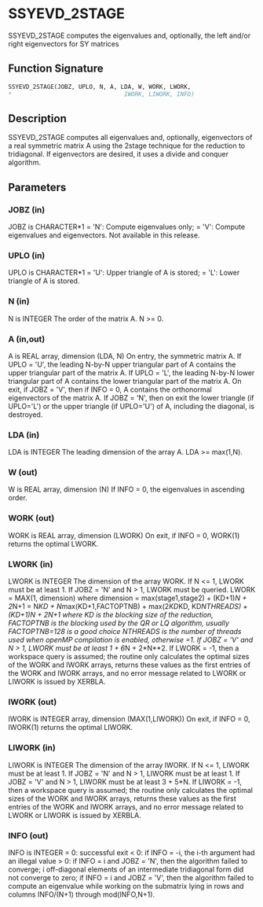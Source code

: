 # SSYEVD_2STAGE

SSYEVD_2STAGE computes the eigenvalues and, optionally, the left and/or right eigenvectors for SY matrices

## Function Signature

```fortran
SSYEVD_2STAGE(JOBZ, UPLO, N, A, LDA, W, WORK, LWORK,
*                                IWORK, LIWORK, INFO)
```

## Description


 SSYEVD_2STAGE computes all eigenvalues and, optionally, eigenvectors of a
 real symmetric matrix A using the 2stage technique for
 the reduction to tridiagonal. If eigenvectors are desired, it uses a
 divide and conquer algorithm.


## Parameters

### JOBZ (in)

JOBZ is CHARACTER*1 = 'N': Compute eigenvalues only; = 'V': Compute eigenvalues and eigenvectors. Not available in this release.

### UPLO (in)

UPLO is CHARACTER*1 = 'U': Upper triangle of A is stored; = 'L': Lower triangle of A is stored.

### N (in)

N is INTEGER The order of the matrix A. N >= 0.

### A (in,out)

A is REAL array, dimension (LDA, N) On entry, the symmetric matrix A. If UPLO = 'U', the leading N-by-N upper triangular part of A contains the upper triangular part of the matrix A. If UPLO = 'L', the leading N-by-N lower triangular part of A contains the lower triangular part of the matrix A. On exit, if JOBZ = 'V', then if INFO = 0, A contains the orthonormal eigenvectors of the matrix A. If JOBZ = 'N', then on exit the lower triangle (if UPLO='L') or the upper triangle (if UPLO='U') of A, including the diagonal, is destroyed.

### LDA (in)

LDA is INTEGER The leading dimension of the array A. LDA >= max(1,N).

### W (out)

W is REAL array, dimension (N) If INFO = 0, the eigenvalues in ascending order.

### WORK (out)

WORK is REAL array, dimension (LWORK) On exit, if INFO = 0, WORK(1) returns the optimal LWORK.

### LWORK (in)

LWORK is INTEGER The dimension of the array WORK. If N <= 1, LWORK must be at least 1. If JOBZ = 'N' and N > 1, LWORK must be queried. LWORK = MAX(1, dimension) where dimension = max(stage1,stage2) + (KD+1)*N + 2*N+1 = N*KD + N*max(KD+1,FACTOPTNB) + max(2*KD*KD, KD*NTHREADS) + (KD+1)*N + 2*N+1 where KD is the blocking size of the reduction, FACTOPTNB is the blocking used by the QR or LQ algorithm, usually FACTOPTNB=128 is a good choice NTHREADS is the number of threads used when openMP compilation is enabled, otherwise =1. If JOBZ = 'V' and N > 1, LWORK must be at least 1 + 6*N + 2*N**2. If LWORK = -1, then a workspace query is assumed; the routine only calculates the optimal sizes of the WORK and IWORK arrays, returns these values as the first entries of the WORK and IWORK arrays, and no error message related to LWORK or LIWORK is issued by XERBLA.

### IWORK (out)

IWORK is INTEGER array, dimension (MAX(1,LIWORK)) On exit, if INFO = 0, IWORK(1) returns the optimal LIWORK.

### LIWORK (in)

LIWORK is INTEGER The dimension of the array IWORK. If N <= 1, LIWORK must be at least 1. If JOBZ = 'N' and N > 1, LIWORK must be at least 1. If JOBZ = 'V' and N > 1, LIWORK must be at least 3 + 5*N. If LIWORK = -1, then a workspace query is assumed; the routine only calculates the optimal sizes of the WORK and IWORK arrays, returns these values as the first entries of the WORK and IWORK arrays, and no error message related to LWORK or LIWORK is issued by XERBLA.

### INFO (out)

INFO is INTEGER = 0: successful exit < 0: if INFO = -i, the i-th argument had an illegal value > 0: if INFO = i and JOBZ = 'N', then the algorithm failed to converge; i off-diagonal elements of an intermediate tridiagonal form did not converge to zero; if INFO = i and JOBZ = 'V', then the algorithm failed to compute an eigenvalue while working on the submatrix lying in rows and columns INFO/(N+1) through mod(INFO,N+1).


